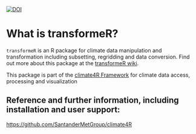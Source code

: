 [![DOI](https://zenodo.org/badge/68922156.svg)](https://zenodo.org/badge/latestdoi/68922156)

# What is transformeR?

`transformeR` is an R package for climate data manipulation and transformation including subsetting, regridding and data conversion. Find out more about this package at the [transformeR wiki](https://github.com/SantanderMetGroup/transformeR/wiki).

This package is part of the [climate4R Framework](https://doi.org/10.1016/j.envsoft.2018.09.009) for climate data access, processing and visualization

## Reference and further information, including installation and user support: 

https://github.com/SantanderMetGroup/climate4R





